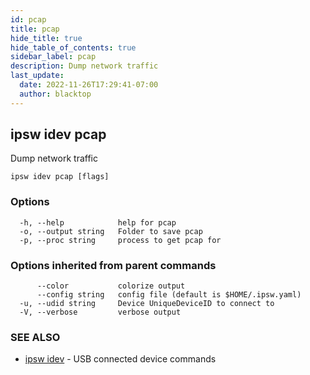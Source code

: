 ```yaml
---
id: pcap
title: pcap
hide_title: true
hide_table_of_contents: true
sidebar_label: pcap
description: Dump network traffic
last_update:
  date: 2022-11-26T17:29:41-07:00
  author: blacktop
---
```

## ipsw idev pcap

Dump network traffic

```
ipsw idev pcap [flags]
```

### Options

```
  -h, --help            help for pcap
  -o, --output string   Folder to save pcap
  -p, --proc string     process to get pcap for
```

### Options inherited from parent commands

```
      --color           colorize output
      --config string   config file (default is $HOME/.ipsw.yaml)
  -u, --udid string     Device UniqueDeviceID to connect to
  -V, --verbose         verbose output
```

### SEE ALSO

* [ipsw idev](/docs/cli/ipsw/idev)	 - USB connected device commands


